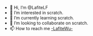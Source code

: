 - 👋 Hi, I’m @LafiteLF
- 👀 I’m interested in scratch.
- 🌱 I’m currently learning scratch.
- 💞️ I’m looking to collaborate on scratch.
- 📫 How to reach me [-LafiteWu-](https://space.bilibili.com/1251067522?spm_id_from=333.1007.0.0)

